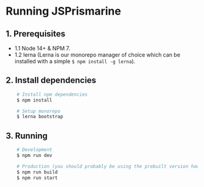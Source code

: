 # Running JSPrismarine

## 1. Prerequisites

-   1.1 Node 14+ & NPM 7.
-   1.2 lerna (Lerna is our monorepo manager of choice which can be installed with a simple `$ npm install -g lerna`).

## 2. Install dependencies

```bash
    # Install npm dependencies
    $ npm install

    # Setup monorepo
    $ lerna bootstrap
```

## 3. Running

```bash
    # Development
    $ npm run dev

    # Production (you should probably be using the prebuilt version however)
    $ npm run build
    $ npm run start
```

